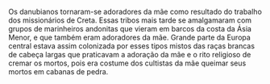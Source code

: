 ﻿Os danubianos tornaram-se adoradores da mãe como resultado do trabalho dos missionários de Creta. Essas tribos mais tarde se amalgamaram com grupos de marinheiros andonitas que vieram em barcos da costa da Ásia Menor, e que também eram adoradores da mãe. Grande parte da Europa central estava assim colonizada por esses tipos mistos das raças brancas de cabeça largas que praticavam a adoração da mãe e o rito religioso de cremar os mortos, pois era costume dos cultistas da mãe queimar seus mortos em cabanas de pedra.
